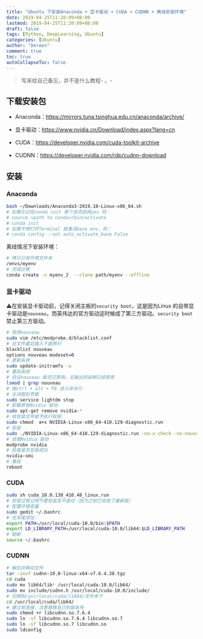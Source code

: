 ```yaml
---
title: "Ubuntu 下安装Anaconda + 显卡驱动 + CUDA + CUDNN + 离线安装环境"
date: 2019-04-25T11:20:09+08:00
lastmod: 2019-04-25T11:20:09+08:00
draft: false
tags: [Python, DeepLearning, Ubuntu]
categories: [Ubuntu]
author: "Dereen"
comment: true
toc: true
autoCollapseToc: false
---
```


> 写来给自己备忘，并不是什么教程- 。-

## 下载安装包

- Anaconda：https://mirrors.tuna.tsinghua.edu.cn/anaconda/archive/

- 显卡驱动：https://www.nvidia.cn/Download/index.aspx?lang=cn

- CUDA：https://developer.nvidia.com/cuda-toolkit-archive 

- CUDNN：https://developer.nvidia.com/rdp/cudnn-download

## 安装

### Anaconda

```bash
bash ~/Downloads/Anaconda3-2019.10-Linux-x86_64.sh
# 如果忘记在conda init 那个选项选择yes 则：
# source <path to conda>/bin/activate
# conda init
# 如果不想打开Terminal 就激活base env，则：
# conda config --set auto_activate_base False
```

离线情况下安装环境：

```bash
# 拷贝已有环境文件夹
/envs/myenv
# 完成迁移
conda create -n myenv_2  --clone path/myenv --offline
```

### 显卡驱动

:warning:在安装显卡驱动前，记得关闭主板的`security boot`，这是因为Linux 的自带显卡驱动是`nouveau`，而英伟达的官方驱动这时候成了第三方驱动。`security boot`禁止第三方驱动。

```bash
# 禁用nouveau
sudo vim /etc/modprobe.d/blacklist.conf
# 在文件最后插入下面两行
blacklist nouveau
options nouveau modeset=0
# 更新系统
sudo update-initramfs -u
# 重启系统
# 验证nouveau 是否已禁用，无输出则说明已经禁用
lsmod | grep nouveau
# 按ctrl + alt + F6 进入命令行
# 关闭图形界面
sudo service lightdm stop
# 卸载原有Nvidia 驱动
sudo apt-get remove nvidia-*
# 给安装文件赋予执行权限
sudo chmod  a+x NVIDIA-Linux-x86_64-410.129-diagnostic.run
# 安装
sudo ./NVIDIA-Linux-x86_64-410.129-diagnostic.run -no-x-check -no-nouveau-check -no-opengl-files
# 挂载Nvidia 驱动
modprobe nvidia
# 检查是否安装成功
nvidia-smi
# 重启
reboot
```

### CUDA

```bash
sudo sh cuda_10.0.130_410.48_linux.run
# 安装过程记得不要安装显卡驱动（因为之前已安装了最新版）
# 配置环境变量
sudo gedit ~/.bashrc
# 在末尾添加：
export PATH=/usr/local/cuda-10.0/bin:$PATH
export LD_LIBRARY_PATH=/usr/local/cuda-10.0/lib64:$LD_LIBRARY_PATH
# 刷新
source ~/.bashrc
```

### CUDNN

```bash
# 解压并移动文件
tar -zxvf cudnn-10.0-linux-x64-v7.6.4.38.tgz
cd cuda
sudo mv lib64/lib* /usr/local/cuda-10.0/lib64/
sudo mv include/cudnn.h /usr/local/cuda-10.0/include/
# 切换到/usr/local/cuda/lib64/文件夹下
cd /usr/local/cuda/lib64/
# 建立软连接，注意替换自己的版本号
sudo chmod +r libcudnn.so.7.6.4
sudo ln -sf libcudnn.so.7.6.4 libcudnn.so.7
sudo ln -sf libcudnn.so.7 libcudnn.so
sudo ldconfig
```